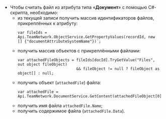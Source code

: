 - Чтобы считать файл из атрибута типа «**Документ**» с помощью C#-скрипта, необходимо:
    - из текущей записи получить массив идентификаторов файлов, прикреплённых к атрибуту:
        ```
        var fileIds = Api.TeamNetwork.ObjectService.GetPropertyValues(recordId, new [] {"documentAttributeSystemName"})`;
        ```
    - получить массив объектов с прикреплёнными файлами:
        ```
        var attachedFileObjects = fileIds[docId].TryGetValue("Files", out object fileObject) 
                                  && fileObject != null ? fileObject as object[] : null;
        ```
    - получить объект (`attachedFile`) файла:
        ```
        var attachedFile = Api.TeamNetwork.DocumentService.GetContent(attachedFileObject[0].ToString());
        ```
    - получить имя файла `attachedFile.Name`;
    - получить содержимое файла (`attachedFile.Data`).